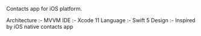 Contacts app for iOS platform.

Architecture :- MVVM
IDE :- Xcode 11
Language :- Swift 5
Design :- Inspired by iOS native contacts app
